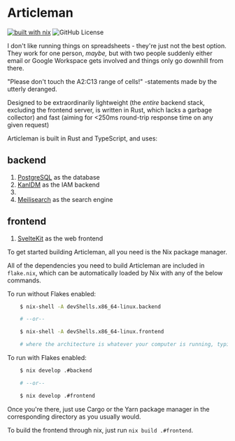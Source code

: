 # Articleman

[![built with nix](https://builtwithnix.org/badge.svg)](https://builtwithnix.org)
![GitHub License](https://img.shields.io/github/license/LibArticles/articleman)


I don't like running things on spreadsheets - they're just not the best option. They work for one person, _maybe,_ but with two people suddenly either email or Google Workspace gets involved and things only go downhill from there.

"Please don't touch the A2:C13 range of cells!" -statements made by the utterly deranged.

Designed to be extraordinarily lightweight (the _entire_ backend stack, excluding the frontend server, is written in Rust, which lacks a garbage collector) and fast (aiming for <250ms round-trip response time on any given request)

Articleman is built in Rust and TypeScript, and uses:

## backend
1. [PostgreSQL](https://postgresql.org) as the database
2. [KanIDM](https://kanidm.com) as the IAM backend
3. 
3. [Meilisearch](https://www.meilisearch.com) as the search engine

## frontend
1. [SvelteKit](https://kit.svelte.dev) as the web frontend

To get started building Articleman, all you need is the Nix package manager.

All of the dependencies you need to build Articleman are included in `flake.nix`, which can be automatically loaded by Nix with any of the below commands.

To run without Flakes enabled:
```bash
	$ nix-shell -A devShells.x86_64-linux.backend

	# --or--

	$ nix-shell -A devShells.x86_64-linux.frontend

	# where the architecture is whatever your computer is running, typically x86_64-linux
```

To run with Flakes enabled:
```bash
	$ nix develop .#backend

	# --or--

	$ nix develop .#frontend
```

Once you're there, just use Cargo or the Yarn package manager in the corresponding directory as you usually would.

To build the frontend through nix, just run `nix build .#frontend`.